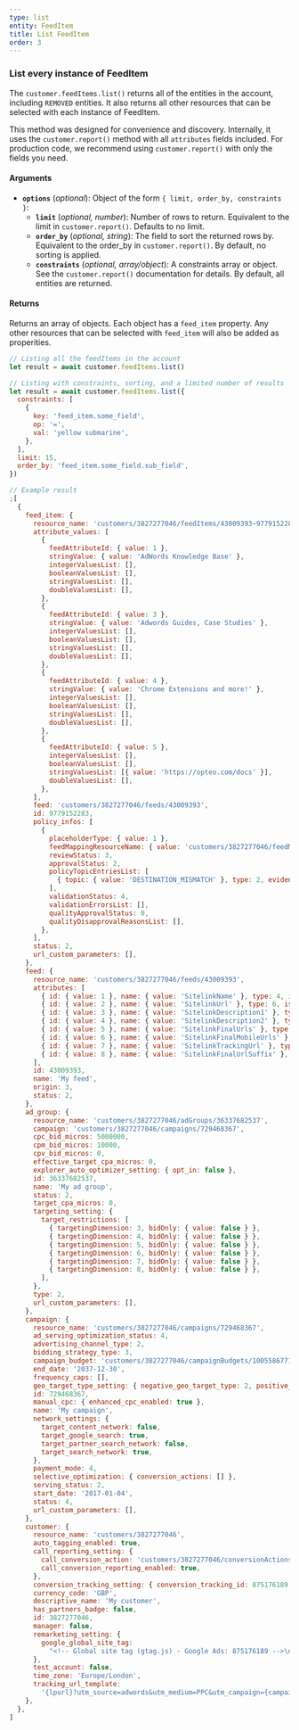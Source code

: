 ```yaml
---
type: list
entity: FeedItem
title: List FeedItem
order: 3
---
```


### List every instance of FeedItem

The `customer.feedItems.list()` returns all of the entities in the account, including `REMOVED` entities. It also returns all other resources that can be selected with each instance of FeedItem.

This method was designed for convenience and discovery. Internally, it uses the `customer.report()` method with all `attributes` fields included. For production code, we recommend using `customer.report()` with only the fields you need.

#### Arguments

- **`options`** (_optional_): Object of the form `{ limit, order_by, constraints }`:
  - **`limit`** (_optional, number_): Number of rows to return. Equivalent to the limit in `customer.report()`. Defaults to no limit.
  - **`order_by`** (_optional, string_): The field to sort the returned rows by. Equivalent to the order_by in `customer.report()`. By default, no sorting is applied.
  - **`constraints`** (_optional, array/object_): A constraints array or object. See the `customer.report()` documentation for details. By default, all entities are returned.

#### Returns

Returns an array of objects.
Each object has a `feed_item` property. Any other resources that can be selected with `feed_item` will also be added as properities.

```javascript
// Listing all the feedItems in the account
let result = await customer.feedItems.list()

// Listing with constraints, sorting, and a limited number of results
let result = await customer.feedItems.list({
  constraints: [
    {
      key: 'feed_item.some_field',
      op: '=',
      val: 'yellow submarine',
    },
  ],
  limit: 15,
  order_by: 'feed_item.some_field.sub_field',
})
```

```javascript
// Example result
;[
  {
    feed_item: {
      resource_name: 'customers/3827277046/feedItems/43009393~9779152283',
      attribute_values: [
        {
          feedAttributeId: { value: 1 },
          stringValue: { value: 'AdWords Knowledge Base' },
          integerValuesList: [],
          booleanValuesList: [],
          stringValuesList: [],
          doubleValuesList: [],
        },
        {
          feedAttributeId: { value: 3 },
          stringValue: { value: 'Adwords Guides, Case Studies' },
          integerValuesList: [],
          booleanValuesList: [],
          stringValuesList: [],
          doubleValuesList: [],
        },
        {
          feedAttributeId: { value: 4 },
          stringValue: { value: 'Chrome Extensions and more!' },
          integerValuesList: [],
          booleanValuesList: [],
          stringValuesList: [],
          doubleValuesList: [],
        },
        {
          feedAttributeId: { value: 5 },
          integerValuesList: [],
          booleanValuesList: [],
          stringValuesList: [{ value: 'https://opteo.com/docs' }],
          doubleValuesList: [],
        },
      ],
      feed: 'customers/3827277046/feeds/43009393',
      id: 9779152283,
      policy_infos: [
        {
          placeholderType: { value: 1 },
          feedMappingResourceName: { value: 'customers/3827277046/feedMappings/43009393~46066123' },
          reviewStatus: 3,
          approvalStatus: 2,
          policyTopicEntriesList: [
            { topic: { value: 'DESTINATION_MISMATCH' }, type: 2, evidencesList: [], constraintsList: [] },
          ],
          validationStatus: 4,
          validationErrorsList: [],
          qualityApprovalStatus: 0,
          qualityDisapprovalReasonsList: [],
        },
      ],
      status: 2,
      url_custom_parameters: [],
    },
    feed: {
      resource_name: 'customers/3827277046/feeds/43009393',
      attributes: [
        { id: { value: 1 }, name: { value: 'SitelinkName' }, type: 4, isPartOfKey: { value: false } },
        { id: { value: 2 }, name: { value: 'SitelinkUrl' }, type: 6, isPartOfKey: { value: false } },
        { id: { value: 3 }, name: { value: 'SitelinkDescription1' }, type: 4, isPartOfKey: { value: false } },
        { id: { value: 4 }, name: { value: 'SitelinkDescription2' }, type: 4, isPartOfKey: { value: false } },
        { id: { value: 5 }, name: { value: 'SitelinkFinalUrls' }, type: 12, isPartOfKey: { value: false } },
        { id: { value: 6 }, name: { value: 'SitelinkFinalMobileUrls' }, type: 12, isPartOfKey: { value: false } },
        { id: { value: 7 }, name: { value: 'SitelinkTrackingUrl' }, type: 6, isPartOfKey: { value: false } },
        { id: { value: 8 }, name: { value: 'SitelinkFinalUrlSuffix' }, type: 4, isPartOfKey: { value: false } },
      ],
      id: 43009393,
      name: 'My feed',
      origin: 3,
      status: 2,
    },
    ad_group: {
      resource_name: 'customers/3827277046/adGroups/36337682537',
      campaign: 'customers/3827277046/campaigns/729468367',
      cpc_bid_micros: 5000000,
      cpm_bid_micros: 10000,
      cpv_bid_micros: 0,
      effective_target_cpa_micros: 0,
      explorer_auto_optimizer_setting: { opt_in: false },
      id: 36337682537,
      name: 'My ad group',
      status: 2,
      target_cpa_micros: 0,
      targeting_setting: {
        target_restrictions: [
          { targetingDimension: 3, bidOnly: { value: false } },
          { targetingDimension: 4, bidOnly: { value: false } },
          { targetingDimension: 5, bidOnly: { value: false } },
          { targetingDimension: 6, bidOnly: { value: false } },
          { targetingDimension: 7, bidOnly: { value: false } },
          { targetingDimension: 8, bidOnly: { value: false } },
        ],
      },
      type: 2,
      url_custom_parameters: [],
    },
    campaign: {
      resource_name: 'customers/3827277046/campaigns/729468367',
      ad_serving_optimization_status: 4,
      advertising_channel_type: 2,
      bidding_strategy_type: 3,
      campaign_budget: 'customers/3827277046/campaignBudgets/1005586771',
      end_date: '2037-12-30',
      frequency_caps: [],
      geo_target_type_setting: { negative_geo_target_type: 2, positive_geo_target_type: 4 },
      id: 729468367,
      manual_cpc: { enhanced_cpc_enabled: true },
      name: 'My campaign',
      network_settings: {
        target_content_network: false,
        target_google_search: true,
        target_partner_search_network: false,
        target_search_network: true,
      },
      payment_mode: 4,
      selective_optimization: { conversion_actions: [] },
      serving_status: 2,
      start_date: '2017-01-04',
      status: 4,
      url_custom_parameters: [],
    },
    customer: {
      resource_name: 'customers/3827277046',
      auto_tagging_enabled: true,
      call_reporting_setting: {
        call_conversion_action: 'customers/3827277046/conversionActions/179',
        call_conversion_reporting_enabled: true,
      },
      conversion_tracking_setting: { conversion_tracking_id: 875176189 },
      currency_code: 'GBP',
      descriptive_name: 'My customer',
      has_partners_badge: false,
      id: 3827277046,
      manager: false,
      remarketing_setting: {
        google_global_site_tag:
          "<!-- Global site tag (gtag.js) - Google Ads: 875176189 -->\n<script async src=\"https://www.googletagmanager.com/gtag/js?id=AW-875176189\"></script>\n<script>\n  window.dataLayer = window.dataLayer || [];\n  function gtag(){dataLayer.push(arguments);}\n  gtag('js', new Date());\n\n  gtag('config', 'AW-875176189');\n</script>\n",
      },
      test_account: false,
      time_zone: 'Europe/London',
      tracking_url_template:
        '{lpurl}?utm_source=adwords&utm_medium=PPC&utm_campaign={campaignid}&utm_term={ifsearch:{keyword}}{ifcontent:{placement}}&utm_content={creative}&network={network}&adgroupid={adgroupid}&matchtype={matchtype}&adposition={adposition}&targetid={targetid}&target={target}&device={device}&devicemodel={devicemodel}',
    },
  },
]
```
